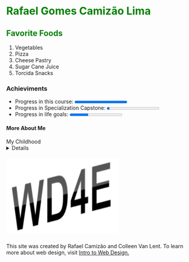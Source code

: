 <!DOCTYPEhtml>
 <head>
</head>
<html>
<body>
 
<h1 style="color:#008000">Rafael Gomes Camizão Lima</h1>

<section><h2 style="color:#008000">Favorite Foods</h2>
<ol>
  <li>Vegetables</li>
  <li>Pizza</li>
  <li>Cheese Pastry</li>
  <li>Sugar Cane Juice</li>
  <li>Torcida Snacks</li>
 </ol></section>

 <h3>Achieviments</h3>
 <section><p><ul>
  <li>Progress in this course:   <progress value="100" max="100"></li>
  <li>Progress in Specialization Capstone:   <progress value="5" max="100"></li>
  <li>Progress in life goals:   <progress value="35" max="100"></li>
  </ul></section>

<h4>More About Me</h4> 

  <summary>My Childhood</summary><details>
  <p>I was born in São Paulo, Brazil, at the begining of XXI century, probably by noon (or it was, at least, in Brazil). I grow up in the south area of the city and had two little sisters, our lives was based on playing outside and watch cartoons and, occasionaly, we studied. </p>
 </details>

<footer>
<h5><img src="newlogo.png" alt="New Logo" width="300" height="200"></h5>
<p>This site was created by Rafael Camizão and Colleen Van Lent. To learn more about web design, visit <a href=http://intro-webdesign.com>Intro to Web Design.</a></p>
</footer>
  
</body>
</html>
